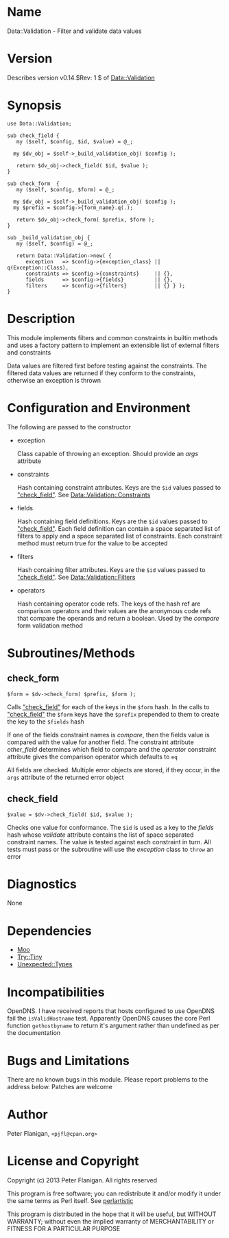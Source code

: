 # Name

Data::Validation - Filter and validate data values

# Version

Describes version v0.14.$Rev: 1 $ of [Data::Validation](https://metacpan.org/module/Data::Validation)

# Synopsis

    use Data::Validation;

    sub check_field {
       my ($self, $config, $id, $value) = @_;

      my $dv_obj = $self->_build_validation_obj( $config );

       return $dv_obj->check_field( $id, $value );
    }

    sub check_form  {
       my ($self, $config, $form) = @_;

      my $dv_obj = $self->_build_validation_obj( $config );
      my $prefix = $config->{form_name}.q(.);

       return $dv_obj->check_form( $prefix, $form );
    }

    sub _build_validation_obj {
       my ($self, $config) = @_;

       return Data::Validation->new( {
          exception   => $config->{exception_class} || q(Exception::Class),
          constraints => $config->{constraints}     || {},
          fields      => $config->{fields}          || {},
          filters     => $config->{filters}         || {} } );
    }

# Description

This module implements filters and common constraints in builtin
methods and uses a factory pattern to implement an extensible list of
external filters and constraints

Data values are filtered first before testing against the constraints. The
filtered data values are returned if they conform to the constraints,
otherwise an exception is thrown

# Configuration and Environment

The following are passed to the constructor

- exception

    Class capable of throwing an exception. Should provide an _args_ attribute

- constraints

    Hash containing constraint attributes. Keys are the `$id` values passed
    to ["check\_field"](#check\_field). See [Data::Validation::Constraints](https://metacpan.org/module/Data::Validation::Constraints)

- fields

    Hash containing field definitions. Keys are the `$id` values passed
    to ["check\_field"](#check\_field). Each field definition can contain a space
    separated list of filters to apply and a space separated list of
    constraints. Each constraint method must return true for the value to
    be accepted

- filters

    Hash containing filter attributes. Keys are the `$id` values passed
    to ["check\_field"](#check\_field). See [Data::Validation::Filters](https://metacpan.org/module/Data::Validation::Filters)

- operators

    Hash containing operator code refs. The keys of the hash ref are comparison
    operators and their values are the anonymous code refs that compare
    the operands and return a boolean. Used by the _compare_ form validation
    method

# Subroutines/Methods

## check\_form

    $form = $dv->check_form( $prefix, $form );

Calls ["check\_field"](#check\_field) for each of the keys in the `$form` hash. In
the calls to ["check\_field"](#check\_field) the `$form` keys have the `$prefix`
prepended to them to create the key to the `$fields` hash

If one of the fields constraint names is _compare_, then the fields
value is compared with the value for another field. The constraint
attribute _other\_field_ determines which field to compare and the
_operator_ constraint attribute gives the comparison operator which
defaults to `eq`

All fields are checked. Multiple error objects are stored, if they occur,
in the `args` attribute of the returned error object

## check\_field

    $value = $dv->check_field( $id, $value );

Checks one value for conformance. The `$id` is used as a key to the
_fields_ hash whose _validate_ attribute contains the list of space
separated constraint names. The value is tested against each
constraint in turn. All tests must pass or the subroutine will use the
_exception_ class to `throw` an error

# Diagnostics

None

# Dependencies

- [Moo](https://metacpan.org/module/Moo)
- [Try::Tiny](https://metacpan.org/module/Try::Tiny)
- [Unexpected::Types](https://metacpan.org/module/Unexpected::Types)

# Incompatibilities

OpenDNS. I have received reports that hosts configured to use OpenDNS fail the
`isValidHostname` test. Apparently OpenDNS causes the core Perl function
`gethostbyname` to return it's argument rather than undefined as per the
documentation

# Bugs and Limitations

There are no known bugs in this module.
Please report problems to the address below.
Patches are welcome

# Author

Peter Flanigan, `<pjfl@cpan.org>`

# License and Copyright

Copyright (c) 2013 Peter Flanigan. All rights reserved

This program is free software; you can redistribute it and/or modify it
under the same terms as Perl itself. See [perlartistic](https://metacpan.org/module/perlartistic)

This program is distributed in the hope that it will be useful,
but WITHOUT WARRANTY; without even the implied warranty of
MERCHANTABILITY or FITNESS FOR A PARTICULAR PURPOSE
